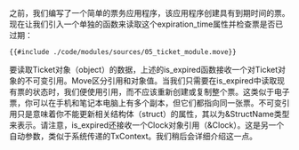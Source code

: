 之前，我们编写了一个简单的票务应用程序，该应用程序创建具有到期时间的票。现在让我们引入一个单独的函数来读取这个expiration_time属性并检查票是否已过期：

````move
{{#include ./code/modules/sources/05_ticket_module.move}}
````

要读取Ticket对象（object）的数据，上述的is_expired函数接收一个对Ticket对象的不可变引用。Move区分引用和对象值。当我们只需要在is_expired中读取现有票的状态时，我们便使用引用，而不应该重新创建或复制整个票。这类似于电子票，你可以在手机和笔记本电脑上有多个副本，但它们都指向同一张票。不可变引用只是意味着你不能更新相关结构体（struct）的属性，其以为&StructName类型来表示。请注意，is_expired还接收一个Clock对象引用（&Clock）。这是另一个自动参数，类似于系统传递的TxContext。我们稍后会详细介绍这一点。